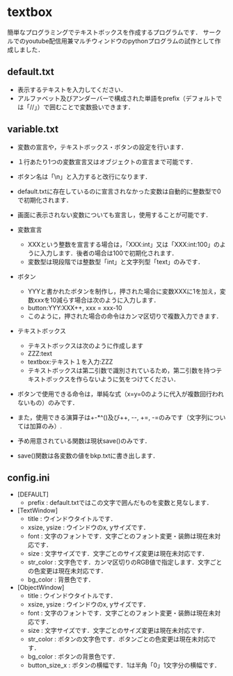 # textbox
簡単なプログラミングでテキストボックスを作成するプログラムです．
サークルでのyoutube配信用兼マルチウィンドウのpythonプログラムの試作として作成しました．

## default.txt
* 表示するテキストを入力してください．
* アルファベット及びアンダーバーで構成された単語をprefix（デフォルトでは「//」）で囲むことで変数扱いできます．



## variable.txt
* 変数の宣言や，テキストボックス・ボタンの設定を行います．
* １行あたり1つの変数宣言又はオブジェクトの宣言まで可能です．
* ボタン名は「\n」と入力すると改行になります．
* default.txtに存在しているのに宣言されなかった変数は自動的に整数型で0で初期化されます．
* 画面に表示されない変数についても宣言し，使用することが可能です．

* 変数宣言
  * XXXという整数を宣言する場合は，「XXX:int」又は「XXX:int:100」のように入力します．後者の場合は100で初期化されます．
  *  変数型は現段階では整数型「int」と文字列型「text」のみです．
* ボタン
  * YYYと書かれたボタンを制作し，押された場合に変数XXXに1を加え，変数xxxを10減らす場合は次のように入力します．
  * button:YYY:XXX++, xxx = xxx-10
  * このように，押された場合の命令はカンマ区切りで複数入力できます．
* テキストボックス
  * テキストボックスは次のように作成します
  * ZZZ:text
  * textbox:テキスト１を入力:ZZZ
  * テキストボックスは第二引数で識別されているため，第二引数を持つテキストボックスを作らないように気をつけてください．

* ボタンで使用できる命令は，単純な式（x=y=0のように代入が複数回行われないもの）のみです．
* また，使用できる演算子は+-\*^()及び++, --, +=, -=のみです（文字列については加算のみ）.
* 予め用意されている関数は現状save()のみです．
* save()関数は各変数の値をbkp.txtに書き出します．



## config.ini
* [DEFAULT]
  * prefix : default.txtではこの文字で囲んだものを変数と見なします．
* [TextWindow]
  * title : ウインドウタイトルです．
  * xsize, ysize : ウインドウのx, yサイズです．
  * font  : 文字のフォントです．文字ごとのフォント変更・装飾は現在未対応です．
  * size  : 文字サイズです．文字ごとのサイズ変更は現在未対応です．
  * str_color : 文字色です．カンマ区切りのRGB値で指定します．文字ごとの色変更は現在未対応です．
  * bg_color  : 背景色です．
* [ObjectWindow]
  * title : ウインドウタイトルです．
  * xsize, ysize : ウインドウのx, yサイズです．
  * font  : 文字のフォントです．文字ごとのフォント変更・装飾は現在未対応です．
  * size  : 文字サイズです．文字ごとのサイズ変更は現在未対応です．
  * str_color : ボタンの文字色です．ボタンごとの色変更は現在未対応です．
  * bg_color  : ボタンの背景色です．
  * button_size_x : ボタンの横幅です．1は半角「0」1文字分の横幅です．
  
